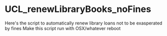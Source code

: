 # UCL_renewLibraryBooks_noFines
Here's the script to automatically renew library loans not to be exasperated by fines
Make this script run with OSX/whatever reboot
